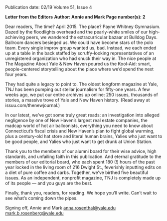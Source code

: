 Publication date: 02/19
Volume 51, Issue 4

**Letter from the Editors**
**Author: Annie and Mark**
**Page number(s): 2**

Dear readers,
The time? April 2015. The place? Payne Whitney Gymnasium. Dazed by the floodlights overhead and the pearly-white 
smiles of our high-achieving peers, we wandered the extracurricular bazaar at Bulldog Days. Ballroom dancers besieged 
us. We could have become stars of the polo team. Every single improv group wanted us, bad. Instead, we each ended up 
at a table in the back staffed by scruffy-looking representatives of an unregistered organization who had snuck their way in. 
The nice people at The Magazine About Yale & New Haven poured us the Kool-Aid: smart, people-centered storytelling 
about the place where we’d spend the next four years.

They had quite a legacy to point to. The oldest longform magazine at Yale, TNJ has been pumping out stellar journalism 
for fifty-one years. A few weeks ago, we put our entire archives up online: 250 issues, thousands of stories, a massive trove 
of Yale and New Haven history. (Read away at issuu.com/thenewjournal.)

In our latest, we’ve got some truly great reads: an investigation into alleged negligence by one of New Haven’s largest real 
estate companies, the madcap world of hot air balloonists, everything you need to know about Connecticut’s fiscal crisis 
and New Haven’s plan to fight global warming, plus a century-old hat store and literal human brains, Yalies who just want 
to be good people, and Yalies who just want to get drunk at Union Station.

Thank you to the members of our alumni board for their wise advice, high standards, and unfailing faith in this publication. 
And eternal gratitude to the members of our editorial board, who each spent 180 (!) hours of the past year locked in the 
living room of 216 Dwight St., feverishly inputting edits on a diet of pure coffee and carbs. Together, we’ve birthed five 
beautiful issues. As an independent, nonprofit magazine, TNJ is completely made up of its people –– and you guys are 
the best.

Finally, thank you, readers, for reading. We hope you’ll write. Can’t wait to see what’s coming down the pipes.

Signing off,
Annie and Mark
anna.rosenthal@yale.edu
mark.b.rosenberg@yale.edu